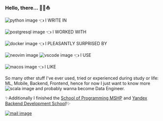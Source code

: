 ### Hello, there... 🏴‍☠️⛵️
<!--
| |**MY GIGANTIC SKILL TO USE THESE ROYAL GIZMOS**                                                           |
| -----------------------------------------------|---------------------------------------------------------- |
| ✨l.a.n.g.u.a.g.e.s.✨    |![python image](https://img.shields.io/badge/Python-FFD43B?style=for-the-badge&logo=python&logoColor=blue) |
| ✨f.r.a.m.e.w.o.r.k.s.✨  | ![django image](https://img.shields.io/badge/Django-092E20?style=for-the-badge&logo=django&logoColor=green) ![fastapi image](https://img.shields.io/badge/fastapi-109989?style=for-the-badge&logo=FASTAPI&logoColor=white) ![flask](https://img.shields.io/badge/Flask-000000?style=for-the-badge&logo=flask&logoColor=white)|
| ✨d.a.t.a.b.a.s.e.s.✨    |![postgresql image](https://img.shields.io/badge/PostgreSQL-316192?style=for-the-badge&logo=postgresql&logoColor=white) |
| ✨d.e.v. & d.e.p.l.o.y.✨ | ![docker image](https://img.shields.io/badge/Docker-2CA5E0?style=for-the-badge&logo=docker&logoColor=white) ![nginx image](https://img.shields.io/badge/Nginx-009639?style=for-the-badge&logo=nginx&logoColor=white)|
| ✨e.d.i.t.o.r.s.✨ | ![neovim image](https://img.shields.io/badge/NeoVim-%2357A143.svg?&style=for-the-badge&logo=neovim&logoColor=white) ![colab image](https://img.shields.io/badge/Colab-F9AB00?style=for-the-badge&logo=googlecolab&color=525252) ![vscode image](https://img.shields.io/badge/VSCode-0078D4?style=for-the-badge&logo=visual%20studio%20code&logoColor=white)|
| ✨p.l.a.t.f.o.r.m.s.✨ | ![macos image](https://img.shields.io/badge/mac%20os-000000?style=for-the-badge&logo=apple&logoColor=white) ![ubuntu image](https://img.shields.io/badge/Ubuntu-E95420?style=for-the-badge&logo=ubuntu&logoColor=white) |
| ✨i. w.a.n.t. t.o. k.n.o.w.✨ | ![scala image](https://img.shields.io/badge/Scala-DC322F?style=for-the-badge&logo=scala&logoColor=white) ![spark image](https://img.shields.io/badge/Apache_Spark-FFFFFF?style=for-the-badge&logo=apachespark&logoColor=#E35A16) ![tableau image](https://img.shields.io/badge/Tableau-E97627?style=for-the-badge&logo=Tableau&logoColor=white) ![pytorch image](https://img.shields.io/badge/PyTorch-EE4C2C?style=for-the-badge&logo=PyTorch&logoColor=white) ![scipy image](https://img.shields.io/badge/SciPy-654FF0?style=for-the-badge&logo=SciPy&logoColor=white)|

[![leetcode image](https://img.shields.io/badge/-LeetCode-FFA116?style=for-the-badge&logo=LeetCode&logoColor=black)](https://leetcode.com/kot_mapku3/) [![linkedin image](https://img.shields.io/badge/LinkedIn-0077B5?style=for-the-badge&logo=linkedin&logoColor=white)](https://www.linkedin.com/in/aalexren/) [![mail image](https://img.shields.io/badge/Gmail-D14836?style=for-the-badge&logo=gmail&logoColor=white)](mailto:aachernitsa@gmail.com)
-->

![python image](https://img.shields.io/badge/Python-FFD43B?style=for-the-badge&logo=python&logoColor=blue) 👈 I WRITE IN  

![postgresql image](https://img.shields.io/badge/PostgreSQL-316192?style=for-the-badge&logo=postgresql&logoColor=white) 👈 I WORKED WITH  

![docker image](https://img.shields.io/badge/Docker-2CA5E0?style=for-the-badge&logo=docker&logoColor=white) 👈 I PLEASANTLY SURPRISED BY

![neovim image](https://img.shields.io/badge/NeoVim-%2357A143.svg?&style=for-the-badge&logo=neovim&logoColor=white) ![vscode image](https://img.shields.io/badge/VSCode-0078D4?style=for-the-badge&logo=visual%20studio%20code&logoColor=white) 👈 I USE 

![macos image](https://img.shields.io/badge/mac%20os-000000?style=for-the-badge&logo=apple&logoColor=white) 👈 I LIKE

So many other stuff I've ever used, tried or experienced during study or life: ML, Mobile, Backend, Frontend, hence for now I just want to know more ![scala image](https://img.shields.io/badge/Scala-DC322F?style=for-the-badge&logo=scala&logoColor=white) and probably wanna become Data Engineer.

✨Additionally I finished the [School of Programming MSHP](https://informatics.ru/) and [Yandex Backend Development School](https://academy.yandex.ru/schools/backend)!✨

<!-- [![leetcode image](https://img.shields.io/badge/-LeetCode-FFA116?style=for-the-badge&logo=LeetCode&logoColor=black)](https://leetcode.com/kot_mapku3/)  -->
[![mail image](https://img.shields.io/badge/Gmail-D14836?style=for-the-badge&logo=gmail&logoColor=white)](mailto:aachernitsa@gmail.com)

<!--
**aalexren/aalexren** is a ✨ _special_ ✨ repository because its `README.md` (this file) appears on your GitHub profile.

Here are some ideas to get you started:

- 🔭 I’m currently working on ...
- 🌱 I’m currently learning ...
- 👯 I’m looking to collaborate on ...
- 🤔 I’m looking for help with ...
- 💬 Ask me about ...
- 📫 How to reach me: ...
- 😄 Pronouns: ...
- ⚡ Fun fact: ...
-->
